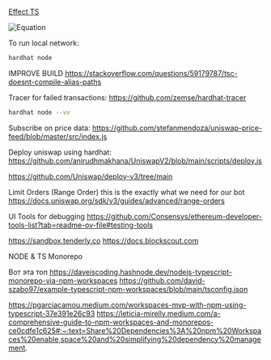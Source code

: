 

[Effect TS](https://effect.website/docs/)

![Equation](https://latex.codecogs.com/png.latex?\dpi{110}%20E%20=%20mc^2)

To run local network:

```bash
hardhat node
```
IMPROVE BUILD
https://stackoverflow.com/questions/59179787/tsc-doesnt-compile-alias-paths

Tracer for failed transactions:
https://github.com/zemse/hardhat-tracer

```bash
hardhat node --vv
```

Subscribe on price data:
https://github.com/stefanmendoza/uniswap-price-feed/blob/master/src/index.js



Deploy uniswap using hardhat:
https://github.com/anirudhmakhana/UniswapV2/blob/main/scripts/deploy.js

https://github.com/Uniswap/deploy-v3/tree/main


Limit Orders (Range Order) this is the exactly what we need for our bot
https://docs.uniswap.org/sdk/v3/guides/advanced/range-orders

UI Tools for debugging
https://github.com/Consensys/ethereum-developer-tools-list?tab=readme-ov-file#testing-tools

https://sandbox.tenderly.co
https://docs.blockscout.com

NODE & TS Monorepo

Вот эта топ
https://daveiscoding.hashnode.dev/nodejs-typescript-monorepo-via-npm-workspaces
https://github.com/david-szabo97/example-typescript-npm-workspaces/blob/main/tsconfig.json

https://pgarciacamou.medium.com/workspaces-mvp-with-npm-using-typescript-37e391e26c93
https://leticia-mirelly.medium.com/a-comprehensive-guide-to-npm-workspaces-and-monorepos-ce0cdfe1c625#:~:text=Share%20Dependencies%3A%20npm%20Workspaces%20enable,space%20and%20simplifying%20dependency%20management.
